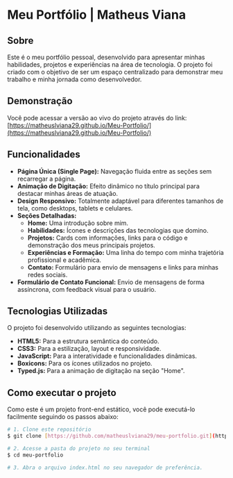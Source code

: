# Meu Portfólio | Matheus Viana

##  Sobre

Este é o meu portfólio pessoal, desenvolvido para apresentar minhas habilidades, projetos e experiências na área de tecnologia. O projeto foi criado com o objetivo de ser um espaço centralizado para demonstrar meu trabalho e minha jornada como desenvolvedor.

##  Demonstração

Você pode acessar a versão ao vivo do projeto através do link:
[https://matheuslviana29.github.io/Meu-Portfolio/](https://matheuslviana29.github.io/Meu-Portfolio/)

##  Funcionalidades

-   **Página Única (Single Page):** Navegação fluida entre as seções sem recarregar a página.
-   **Animação de Digitação:** Efeito dinâmico no título principal para destacar minhas áreas de atuação.
-   **Design Responsivo:** Totalmente adaptável para diferentes tamanhos de tela, como desktops, tablets e celulares.
-   **Seções Detalhadas:**
    -   **Home:** Uma introdução sobre mim.
    -   **Habilidades:** Ícones e descrições das tecnologias que domino.
    -   **Projetos:** Cards com informações, links para o código e demonstração dos meus principais projetos.
    -   **Experiências e Formação:** Uma linha do tempo com minha trajetória profissional e acadêmica.
    -   **Contato:** Formulário para envio de mensagens e links para minhas redes sociais.
-   **Formulário de Contato Funcional:** Envio de mensagens de forma assíncrona, com feedback visual para o usuário.

##  Tecnologias Utilizadas

O projeto foi desenvolvido utilizando as seguintes tecnologias:

-   **HTML5:** Para a estrutura semântica do conteúdo.
-   **CSS3:** Para a estilização, layout e responsividade.
-   **JavaScript:** Para a interatividade e funcionalidades dinâmicas.
-   **Boxicons:** Para os ícones utilizados no projeto.
-   **Typed.js:** Para a animação de digitação na seção "Home".

##  Como executar o projeto

Como este é um projeto front-end estático, você pode executá-lo facilmente seguindo os passos abaixo:

```bash
# 1. Clone este repositório
$ git clone [https://github.com/matheuslviana29/meu-portfolio.git](https://github.com/matheuslviana29/meu-portfolio.git)

# 2. Acesse a pasta do projeto no seu terminal
$ cd meu-portfolio

# 3. Abra o arquivo index.html no seu navegador de preferência.

